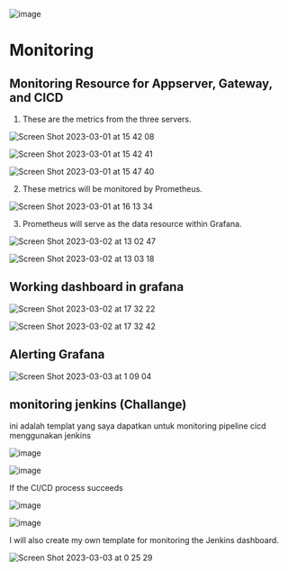 ![image](https://user-images.githubusercontent.com/68781074/221351330-85231c56-0b03-49d9-9053-da1f2aa6cebb.png)

# Monitoring

## Monitoring Resource for Appserver, Gateway, and CICD

1. These are the metrics from the three servers.

![Screen Shot 2023-03-01 at 15 42 08](https://user-images.githubusercontent.com/68781074/222344176-4c790200-b77c-4354-9971-628186c23d5e.png)

![Screen Shot 2023-03-01 at 15 42 41](https://user-images.githubusercontent.com/68781074/222344193-a22a5524-7089-472d-aa8e-cd83e2630ced.png)

![Screen Shot 2023-03-01 at 15 47 40](https://user-images.githubusercontent.com/68781074/222344211-c9229927-7f36-4b13-b6e2-896f8490ccdc.png)

2. These metrics will be monitored by Prometheus.

![Screen Shot 2023-03-01 at 16 13 34](https://user-images.githubusercontent.com/68781074/222344270-091c22ba-c9bc-4ea5-a4f2-7f22fe1dc767.png)

3. Prometheus will serve as the data resource within Grafana.

![Screen Shot 2023-03-02 at 13 02 47](https://user-images.githubusercontent.com/68781074/222344425-f6ce6107-595b-447e-8339-45a017bee9d7.png)

![Screen Shot 2023-03-02 at 13 03 18](https://user-images.githubusercontent.com/68781074/222344535-21019dc7-c71e-42ca-bedc-42ad7a1c3d9c.png)

## Working dashboard in grafana

![Screen Shot 2023-03-02 at 17 32 22](https://user-images.githubusercontent.com/68781074/222403558-2810165d-839e-4f27-a68d-15d5678adba9.png)

![Screen Shot 2023-03-02 at 17 32 42](https://user-images.githubusercontent.com/68781074/222403619-dcffc15f-3849-4792-91c2-aefb112b1527.png)

## Alerting Grafana

![Screen Shot 2023-03-03 at 1 09 04](https://user-images.githubusercontent.com/68781074/222514732-0e7543a1-8c66-4212-8be7-111d4e318121.png)


## monitoring jenkins (Challange)

ini adalah templat yang saya dapatkan untuk monitoring pipeline cicd menggunakan jenkins

![image](https://user-images.githubusercontent.com/68781074/222129162-ccb4e4f2-d954-43f7-8200-b0728c216741.png)

![image](https://user-images.githubusercontent.com/68781074/222129220-80873500-4916-4876-9ce3-ccff2aa4e25d.png)

If the CI/CD process succeeds

![image](https://user-images.githubusercontent.com/68781074/222135286-4571681b-393f-4352-880d-d88be4e45fd8.png)

![image](https://user-images.githubusercontent.com/68781074/222135315-21d27486-4a58-4e0b-a42b-0a055fe87d4c.png)

I will also create my own template for monitoring the Jenkins dashboard.

![Screen Shot 2023-03-03 at 0 25 29](https://user-images.githubusercontent.com/68781074/222505167-37cdcfbf-2a42-4512-8f8a-f9c2db7be6da.png)

